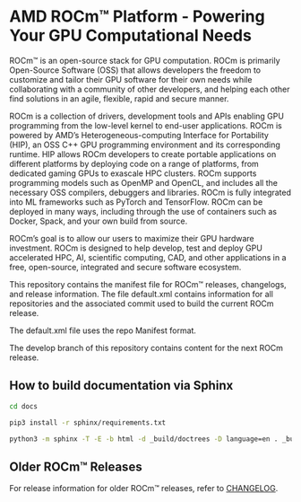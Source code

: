 # AMD ROCm™ Platform - Powering Your GPU Computational Needs

ROCm™ is an open-source stack for GPU computation. ROCm is primarily Open-Source
Software (OSS) that allows developers the freedom to customize and tailor their
GPU software for their own needs while collaborating with a community of other
developers, and helping each other find solutions in an agile, flexible, rapid
and secure manner.

ROCm is a collection of drivers, development tools and APIs enabling GPU
programming from the low-level kernel to end-user applications. ROCm is powered
by AMD’s Heterogeneous-computing Interface for Portability (HIP), an OSS C++ GPU
programming environment and its corresponding runtime. HIP allows ROCm
developers to create portable applications on different platforms by deploying
code on a range of platforms, from dedicated gaming GPUs to exascale HPC
clusters. ROCm supports programming models such as OpenMP and OpenCL, and
includes all the necessary OSS compilers, debuggers and libraries. ROCm is fully
integrated into ML frameworks such as PyTorch and TensorFlow. ROCm can be
deployed in many ways, including through the use of containers such as Docker,
Spack, and your own build from source.

ROCm’s goal is to allow our users to maximize their GPU hardware investment.
ROCm is designed to help develop, test and deploy GPU accelerated HPC, AI,
scientific computing, CAD, and other applications in a free, open-source,
integrated and secure software ecosystem.

This repository contains the manifest file for ROCm™ releases, changelogs, and
release information. The file default.xml contains information for all
repositories and the associated commit used to build the current ROCm release.

The default.xml file uses the repo Manifest format.

The develop branch of this repository contains content for the next
ROCm release.

## How to build documentation via Sphinx

```bash
cd docs

pip3 install -r sphinx/requirements.txt

python3 -m sphinx -T -E -b html -d _build/doctrees -D language=en . _build/html
```

## Older ROCm™ Releases

For release information for older ROCm™ releases, refer to
[CHANGELOG](./CHANGELOG.md).
